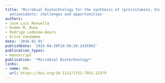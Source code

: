 ```yaml
---
title: 'Microbial biotechnology for the synthesis of (pro)vitamins, biopigments and
  antioxidants: challenges and opportunities'
authors:
- José Luis Revuelta
- Rubén M. Buey
- Rodrigo Ledesma‐Amaro
- Erick Vandamme
date: '2016-01-01'
publishDate: '2025-04-29T14:56:29.243596Z'
publication_types:
- manuscript
publication: '*Microbial Biotechnology*'
links:
- name: URL
  url: https://doi.org/10.1111/1751-7915.12379
---
```


